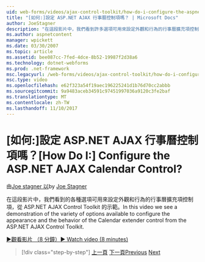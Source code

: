 ```yaml
---
uid: web-forms/videos/ajax-control-toolkit/how-do-i-configure-the-aspnet-ajax-calendar-control
title: "[如何:]設定 ASP.NET AJAX 行事曆控制項嗎？ | Microsoft Docs"
author: JoeStagner
description: "在這段影片中，我們看到許多選項可用來設定外觀和行為的行事曆擴充項控制項 t 的示範..."
ms.author: aspnetcontent
manager: wpickett
ms.date: 03/30/2007
ms.topic: article
ms.assetid: bee087cc-7fed-4dce-8b52-19987f2d38a6
ms.technology: dotnet-webforms
ms.prod: .net-framework
msc.legacyurl: /web-forms/videos/ajax-control-toolkit/how-do-i-configure-the-aspnet-ajax-calendar-control
msc.type: video
ms.openlocfilehash: e62f323a54f19aec196225241d1b76d70cc2abbb
ms.sourcegitcommit: 9a9483aceb34591c97451997036a9120c3fe2baf
ms.translationtype: MT
ms.contentlocale: zh-TW
ms.lasthandoff: 11/10/2017
---
```

<a name="how-do-i-configure-the-aspnet-ajax-calendar-control"></a><span data-ttu-id="75b61-104">[如何:]設定 ASP.NET AJAX 行事曆控制項嗎？</span><span class="sxs-lookup"><span data-stu-id="75b61-104">[How Do I:] Configure the ASP.NET AJAX Calendar Control?</span></span>
====================
<span data-ttu-id="75b61-105">由[Joe stagner 以](https://github.com/JoeStagner)</span><span class="sxs-lookup"><span data-stu-id="75b61-105">by [Joe Stagner](https://github.com/JoeStagner)</span></span>

<span data-ttu-id="75b61-106">在這段影片中，我們看到的各種選項可用來設定外觀和行為的行事曆擴充項控制項，從 ASP.NET AJAX Control Toolkit 的示範。</span><span class="sxs-lookup"><span data-stu-id="75b61-106">In this video we see a demonstration of the variety of options available to configure the appearance and the behavior of the Calendar extender control from the ASP.NET AJAX Control Toolkit.</span></span>

[<span data-ttu-id="75b61-107">&#9654;觀看影片 （8 分鐘）</span><span class="sxs-lookup"><span data-stu-id="75b61-107">&#9654; Watch video (8 minutes)</span></span>](https://channel9.msdn.com/Blogs/ASP-NET-Site-Videos/how-do-i-configure-the-aspnet-ajax-calendar-control)

>[!div class="step-by-step"]
<span data-ttu-id="75b61-108">[上一頁](how-do-i-use-the-aspnet-ajax-autocomplete-control.md)
[下一頁](how-do-i-use-the-aspnet-ajax-dropdown-control.md)</span><span class="sxs-lookup"><span data-stu-id="75b61-108">[Previous](how-do-i-use-the-aspnet-ajax-autocomplete-control.md)
[Next](how-do-i-use-the-aspnet-ajax-dropdown-control.md)</span></span>
